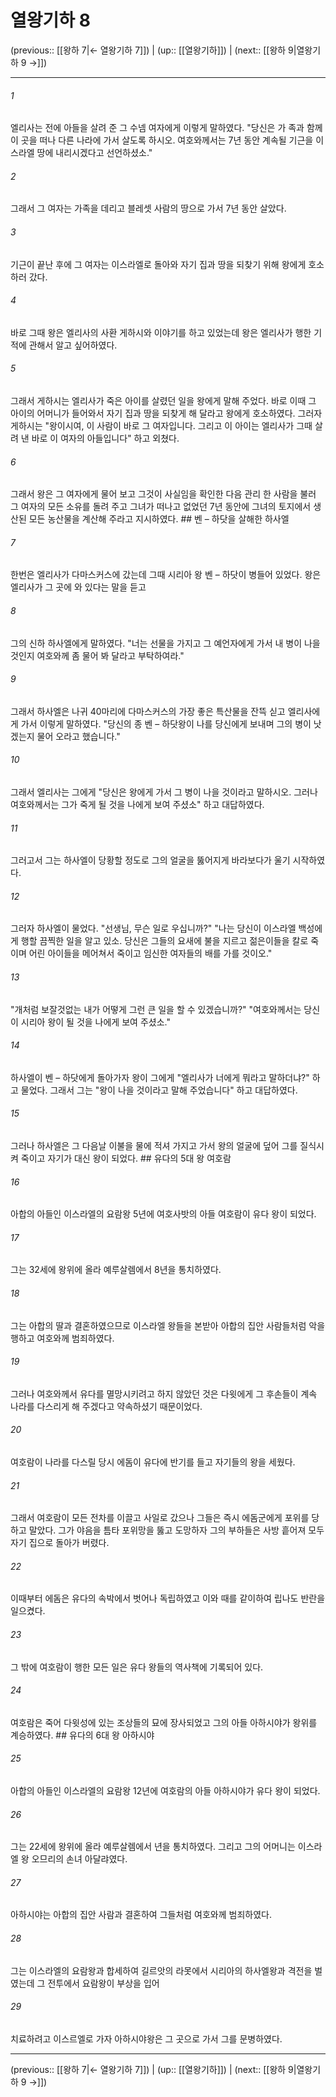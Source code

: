 # 열왕기하 8

(previous:: [[왕하 7|← 열왕기하 7]]) | (up:: [[열왕기하]]) | (next:: [[왕하 9|열왕기하 9 →]])

***




###### 1 

엘리사는 전에 아들을 살려 준 그 수넴 여자에게 이렇게 말하였다. "당신은 가 족과 함께 이 곳을 떠나 다른 나라에 가서 살도록 하시오. 여호와께서는 7년 동안 계속될 기근을 이스라엘 땅에 내리시겠다고 선언하셨소." 



###### 2 

그래서 그 여자는 가족을 데리고 블레셋 사람의 땅으로 가서 7년 동안 살았다. 



###### 3 

기근이 끝난 후에 그 여자는 이스라엘로 돌아와 자기 집과 땅을 되찾기 위해 왕에게 호소하러 갔다. 



###### 4 

바로 그때 왕은 엘리사의 사환 게하시와 이야기를 하고 있었는데 왕은 엘리사가 행한 기적에 관해서 알고 싶어하였다. 



###### 5 

그래서 게하시는 엘리사가 죽은 아이를 살렸던 일을 왕에게 말해 주었다. 바로 이때 그 아이의 어머니가 들어와서 자기 집과 땅을 되찾게 해 달라고 왕에게 호소하였다. 그러자 게하시는 "왕이시여, 이 사람이 바로 그 여자입니다. 그리고 이 아이는 엘리사가 그때 살려 낸 바로 이 여자의 아들입니다" 하고 외쳤다. 



###### 6 

그래서 왕은 그 여자에게 물어 보고 그것이 사실임을 확인한 다음 관리 한 사람을 불러 그 여자의 모든 소유를 돌려 주고 그녀가 떠나고 없었던 7년 동안에 그녀의 토지에서 생산된 모든 농산물을 계산해 주라고 지시하였다. ## 벤 – 하닷을 살해한 하사엘 



###### 7 

한번은 엘리사가 다마스커스에 갔는데 그때 시리아 왕 벤 – 하닷이 병들어 있었다. 왕은 엘리사가 그 곳에 와 있다는 말을 듣고 



###### 8 

그의 신하 하사엘에게 말하였다. "너는 선물을 가지고 그 예언자에게 가서 내 병이 나을 것인지 여호와께 좀 물어 봐 달라고 부탁하여라." 



###### 9 

그래서 하사엘은 나귀 40마리에 다마스커스의 가장 좋은 특산물을 잔뜩 싣고 엘리사에게 가서 이렇게 말하였다. "당신의 종 벤 – 하닷왕이 나를 당신에게 보내며 그의 병이 낫겠는지 물어 오라고 했습니다." 



###### 10 

그래서 엘리사는 그에게 "당신은 왕에게 가서 그 병이 나을 것이라고 말하시오. 그러나 여호와께서는 그가 죽게 될 것을 나에게 보여 주셨소" 하고 대답하였다. 



###### 11 

그러고서 그는 하사엘이 당황할 정도로 그의 얼굴을 뚫어지게 바라보다가 울기 시작하였다. 



###### 12 

그러자 하사엘이 물었다. "선생님, 무슨 일로 우십니까?" "나는 당신이 이스라엘 백성에게 행할 끔찍한 일을 알고 있소. 당신은 그들의 요새에 불을 지르고 젊은이들을 칼로 죽이며 어린 아이들을 메어쳐서 죽이고 임신한 여자들의 배를 가를 것이오." 



###### 13 

"개처럼 보잘것없는 내가 어떻게 그런 큰 일을 할 수 있겠습니까?" "여호와께서는 당신이 시리아 왕이 될 것을 나에게 보여 주셨소." 



###### 14 

하사엘이 벤 – 하닷에게 돌아가자 왕이 그에게 "엘리사가 너에게 뭐라고 말하더냐?" 하고 물었다. 그래서 그는 "왕이 나을 것이라고 말해 주었습니다" 하고 대답하였다. 



###### 15 

그러나 하사엘은 그 다음날 이불을 물에 적셔 가지고 가서 왕의 얼굴에 덮어 그를 질식시켜 죽이고 자기가 대신 왕이 되었다. ## 유다의 5대 왕 여호람 



###### 16 

아합의 아들인 이스라엘의 요람왕 5년에 여호사밧의 아들 여호람이 유다 왕이 되었다. 



###### 17 

그는 32세에 왕위에 올라 예루살렘에서 8년을 통치하였다. 



###### 18 

그는 아합의 딸과 결혼하였으므로 이스라엘 왕들을 본받아 아합의 집안 사람들처럼 악을 행하고 여호와께 범죄하였다. 



###### 19 

그러나 여호와께서 유다를 멸망시키려고 하지 않았던 것은 다윗에게 그 후손들이 계속 나라를 다스리게 해 주겠다고 약속하셨기 때문이었다. 



###### 20 

여호람이 나라를 다스릴 당시 에돔이 유다에 반기를 들고 자기들의 왕을 세웠다. 



###### 21 

그래서 여호람이 모든 전차를 이끌고 사일로 갔으나 그들은 즉시 에돔군에게 포위를 당하고 말았다. 그가 야음을 틈타 포위망을 뚫고 도망하자 그의 부하들은 사방 흩어져 모두 자기 집으로 돌아가 버렸다. 



###### 22 

이때부터 에돔은 유다의 속박에서 벗어나 독립하였고 이와 때를 같이하여 립나도 반란을 일으켰다. 



###### 23 

그 밖에 여호람이 행한 모든 일은 유다 왕들의 역사책에 기록되어 있다. 



###### 24 

여호람은 죽어 다윗성에 있는 조상들의 묘에 장사되었고 그의 아들 아하시야가 왕위를 계승하였다. ## 유다의 6대 왕 아하시야 



###### 25 

아합의 아들인 이스라엘의 요람왕 12년에 여호람의 아들 아하시야가 유다 왕이 되었다. 



###### 26 

그는 22세에 왕위에 올라 예루살렘에서 년을 통치하였다. 그리고 그의 어머니는 이스라엘 왕 오므리의 손녀 아달랴였다. 



###### 27 

아하시야는 아합의 집안 사람과 결혼하여 그들처럼 여호와께 범죄하였다. 



###### 28 

그는 이스라엘의 요람왕과 합세하여 길르앗의 라못에서 시리아의 하사엘왕과 격전을 벌였는데 그 전투에서 요람왕이 부상을 입어 



###### 29 

치료하려고 이스르엘로 가자 아하시야왕은 그 곳으로 가서 그를 문병하였다.

***

(previous:: [[왕하 7|← 열왕기하 7]]) | (up:: [[열왕기하]]) | (next:: [[왕하 9|열왕기하 9 →]])
